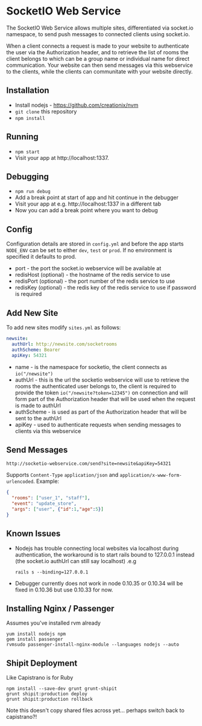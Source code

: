 # SocketIO Web Service

The SocketIO Web Service allows multiple sites, differentiated via socket.io namespace, to send push messages to connected clients using socket.io.

When a client connects a request is made to your website to authenticate the user via the Authorization header, and to retrieve the list of rooms the client belongs to which can be a group name or individual name for direct communication. Your website can then send messages via this webservice to the clients, while the clients can communitate with your website directly.

## Installation

* Install nodejs - https://github.com/creationix/nvm
* `git clone` this repository
* `npm install`

## Running

* `npm start`
* Visit your app at http://localhost:1337.

## Debugging

* `npm run debug`
* Add a break point at start of app and hit continue in the debugger
* Visit your app at e.g. http://localhost:1337 in a different tab
* Now you can add a break point where you want to debug

## Config

Configuration details are stored in `config.yml` and before the app starts `NODE_ENV` can be set to either `dev`, `test` or `prod`. If no environment is specified it defaults to prod.

* port - the port the socket.io webservice will be available at
* redisHost (optional) - the hostname of the redis service to use
* redisPort (optional) - the port number of the redis service to use
* redisKey (optional) - the redis key of the redis service to use if password is required

## Add New Site
To add new sites modify `sites.yml` as follows:

```yml
newsite:
  authUrl: http://newsite.com/socketrooms
  authScheme: Bearer
  apiKey: 54321
```

* name - is the namespace for socketio, the client connects as `io("/newsite")`
* authUrl - this is the url the socketio webservice will use to retrieve the rooms the authenticated user belongs to, the client is required to provide the token `io("/newsite?token=12345")` on connection and will form part of the Authorization header that will be used when the request is made to authUrl
* authScheme - is used as part of the Authorization header that will be sent to the authUrl
* apiKey - used to authenticate requests when sending messages to clients via this webservice

## Send Messages

`http://socketio-webservice.com/send?site=newsite&apiKey=54321`

Supports `Content-Type` `application/json` and `application/x-www-form-urlencoded`. Example:

```json
{
  "rooms": ["user_1", "staff"],
  "event": "update_store",
  "args": ["user", {"id":1,"age":5}]
}
```

## Known Issues

* Nodejs has trouble connecting local websites via localhost during authentication, the workaround is to start rails bound to 127.0.0.1 instead (the socket.io authUrl can still say localhost) .e.g

  `rails s --binding=127.0.0.1`

* Debugger currently does not work in node 0.10.35 or 0.10.34 will be fixed in 0.10.36 but use 0.10.33 for now.

## Installing Nginx / Passenger

Assumes you've installed rvm already

```shell
yum install nodejs npm
gem install passenger
rvmsudo passenger-install-nginx-module --languages nodejs --auto
```

## Shipit Deployment

Like Capistrano is for Ruby

    npm install --save-dev grunt grunt-shipit
    grunt shipit:production deploy
    grunt shipit:production rollback

Note this doesn't copy shared files across yet... perhaps switch back to capistrano?!
